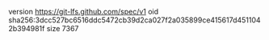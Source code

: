 version https://git-lfs.github.com/spec/v1
oid sha256:3dcc527bc6516ddc5472cb39d2ca027f2a035899ce415617d4511042b394981f
size 7367

